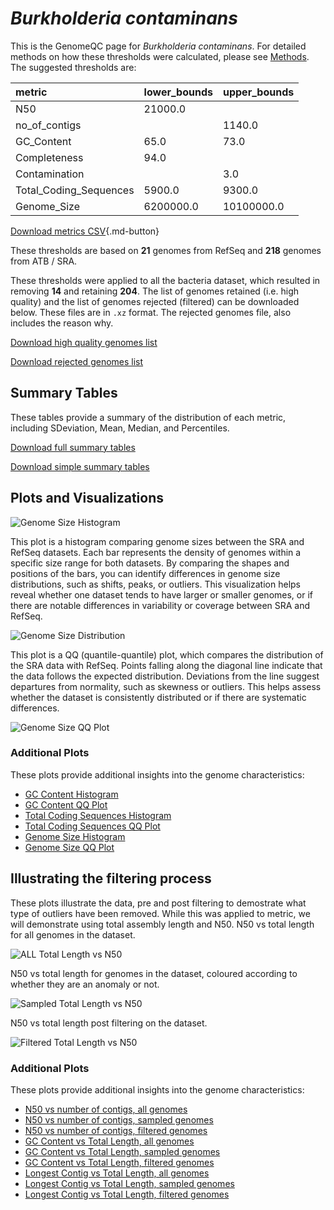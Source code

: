 # *Burkholderia contaminans*

This is the GenomeQC page for *Burkholderia contaminans*. For detailed methods on how these thresholds were calculated, please see [Methods](../../methods.md).
The suggested thresholds are: 

| metric                 | lower_bounds   | upper_bounds   |
|:-----------------------|:---------------|:---------------|
| N50                    | 21000.0        |                |
| no_of_contigs          |                | 1140.0         |
| GC_Content             | 65.0           | 73.0           |
| Completeness           | 94.0           |                |
| Contamination          |                | 3.0            |
| Total_Coding_Sequences | 5900.0         | 9300.0         |
| Genome_Size            | 6200000.0      | 10100000.0     |

[Download metrics CSV](Burkholderia_contaminans_metrics.csv){.md-button}


These thresholds are based on **21** genomes from RefSeq and **218** genomes from ATB / SRA.

These thresholds were applied to all the bacteria dataset, which resulted in removing **14** and retaining **204**.
The list of genomes retained (i.e. high quality) and the list of genomes rejected (filtered) can be downloaded below. These files are in `.xz` format. The rejected genomes file, also includes the reason why.

[Download high quality genomes list](Burkholderia_contaminans_high_quality_genomes.csv.xz)


[Download rejected genomes list](Burkholderia_contaminans_filtered_out_genomes.csv.xz)



## Summary Tables
These tables provide a summary of the distribution of each metric, including SDeviation, Mean, Median, and Percentiles.

[Download full summary tables](summary.csv)

[Download simple summary tables](selected_summary.csv)

## Plots and Visualizations

![Genome Size Histogram](Genome_Size_refseq_histogram_kde.png)

This plot is a histogram comparing genome sizes between the SRA and RefSeq datasets. Each bar represents the density of genomes within a specific size range for both datasets. By comparing the shapes and positions of the bars, you can identify differences in genome size distributions, such as shifts, peaks, or outliers. This visualization helps reveal whether one dataset tends to have larger or smaller genomes, or if there are notable differences in variability or coverage between SRA and RefSeq.

![Genome Size Distribution](Genome_Size_refseq_histogram_kde.png)

This plot is a QQ (quantile-quantile) plot, which compares the distribution of the SRA data with RefSeq. Points falling along the diagonal line indicate that the data follows the expected distribution. Deviations from the line suggest departures from normality, such as skewness or outliers. This helps assess whether the dataset is consistently distributed or if there are systematic differences.

![Genome Size QQ Plot](Genome_Size_refseq_qqplot.png)

### Additional Plots

These plots provide additional insights into the genome characteristics:

- [GC Content Histogram](GC_Content_refseq_histogram_kde.png)
- [GC Content QQ Plot](GC_Content_refseq_qqplot.png)
- [Total Coding Sequences Histogram](Total_Coding_Sequences_refseq_histogram_kde.png)
- [Total Coding Sequences QQ Plot](Total_Coding_Sequences_refseq_qqplot.png)
- [Genome Size Histogram](Genome_Size_refseq_histogram_kde.png)
- [Genome Size QQ Plot](Genome_Size_refseq_qqplot.png)
## Illustrating the filtering process
These plots illustrate the data, pre and post filtering to demostrate what type of outliers have been removed. While this was applied to metric, we will demonstrate using total assembly length and N50.
N50 vs total length for all genomes in the dataset.

![ALL Total Length vs N50](Burkholderia_contaminans_all_total_length_N50.png)

N50 vs total length for genomes in the dataset, coloured according to whether they are an anomaly or not.

![Sampled Total Length vs N50](Burkholderia_contaminans_sample_total_length_N50.png)

N50 vs total length post filtering on the dataset.

![Filtered Total Length vs N50](Burkholderia_contaminans_filt_total_length_N50.png)

### Additional Plots

These plots provide additional insights into the genome characteristics:

- [N50 vs number of contigs, all genomes](Burkholderia_contaminans_all_N50_number.png)
- [N50 vs number of contigs, sampled genomes](Burkholderia_contaminans_sample_N50_number.png)
- [N50 vs number of contigs, filtered genomes](Burkholderia_contaminans_filt_N50_number.png)
- [GC Content vs Total Length, all genomes](Burkholderia_contaminans_all_total_length_GC_Content.png)
- [GC Content vs Total Length, sampled genomes](Burkholderia_contaminans_sample_total_length_GC_Content.png)
- [GC Content vs Total Length, filtered genomes](Burkholderia_contaminans_filt_total_length_GC_Content.png)
- [Longest Contig vs Total Length, all genomes](Burkholderia_contaminans_all_total_length_longest.png)
- [Longest Contig vs Total Length, sampled genomes](Burkholderia_contaminans_sample_total_length_longest.png)
- [Longest Contig vs Total Length, filtered genomes](Burkholderia_contaminans_filt_total_length_longest.png)
